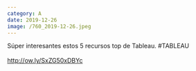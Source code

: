 ```yaml
--- 
category: A 
date: 2019-12-26 
image: /760_2019-12-26.jpeg 
--- 
```


Súper interesantes estos 5 recursos top de Tableau. #TABLEAU<br><br>http://ow.ly/SxZG50xDBYc